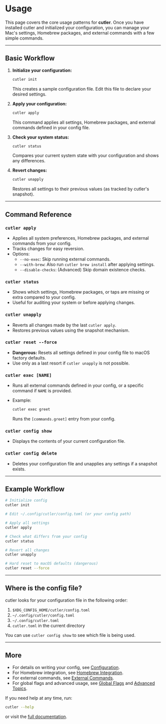 # Usage

This page covers the core usage patterns for **cutler**. Once you have installed cutler and initialized your configuration, you can manage your Mac's settings, Homebrew packages, and external commands with a few simple commands.

---

## Basic Workflow

1. **Initialize your configuration:**

   ```bash
   cutler init
   ```

   This creates a sample configuration file. Edit this file to declare your desired settings.

2. **Apply your configuration:**

   ```bash
   cutler apply
   ```

   This command applies all settings, Homebrew packages, and external commands defined in your config file.

3. **Check your system status:**

   ```bash
   cutler status
   ```

   Compares your current system state with your configuration and shows any differences.

4. **Revert changes:**

   ```bash
   cutler unapply
   ```

   Restores all settings to their previous values (as tracked by cutler's snapshot).

---

## Command Reference

### `cutler apply`

- Applies all system preferences, Homebrew packages, and external commands from your config.
- Tracks changes for easy reversion.
- Options:
  - `--no-exec`: Skip running external commands.
  - `--with-brew`: Also run `cutler brew install` after applying settings.
  - `--disable-checks`: (Advanced) Skip domain existence checks.

### `cutler status`

- Shows which settings, Homebrew packages, or taps are missing or extra compared to your config.
- Useful for auditing your system or before applying changes.

### `cutler unapply`

- Reverts all changes made by the last `cutler apply`.
- Restores previous values using the snapshot mechanism.

### `cutler reset --force`

- **Dangerous:** Resets all settings defined in your config file to macOS factory defaults.
- Use only as a last resort if `cutler unapply` is not possible.

### `cutler exec [NAME]`

- Runs all external commands defined in your config, or a specific command if `NAME` is provided.
- Example:

  ```bash
  cutler exec greet
  ```

  Runs the `[commands.greet]` entry from your config.

### `cutler config show`

- Displays the contents of your current configuration file.

### `cutler config delete`

- Deletes your configuration file and unapplies any settings if a snapshot exists.

---

## Example Workflow

```bash
# Initialize config
cutler init

# Edit ~/.config/cutler/config.toml (or your config path)

# Apply all settings
cutler apply

# Check what differs from your config
cutler status

# Revert all changes
cutler unapply

# Hard reset to macOS defaults (dangerous)
cutler reset --force
```

---

## Where is the config file?

cutler looks for your configuration file in the following order:

1. `$XDG_CONFIG_HOME/cutler/config.toml`
2. `~/.config/cutler/config.toml`
3. `~/.config/cutler.toml`
4. `cutler.toml` in the current directory

You can use `cutler config show` to see which file is being used.

---

## More

- For details on writing your config, see [Configuration](./configuration.md).
- For Homebrew integration, see [Homebrew Integration](./homebrew.md).
- For external commands, see [External Commands](./external-commands.md).
- For global flags and advanced usage, see [Global Flags](./global-flags.md) and [Advanced Topics](./advanced.md).

If you need help at any time, run:

```bash
cutler --help
```

or visit the [full documentation](https://hitblast.github.io/cutler/book/).